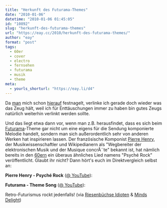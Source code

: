 ```yaml
---
title: "Herkunft des Futurama-Themes"
date: "2010-01-06"
datetime: "2010-01-06 01:45:05"
id: "10892"
slug: "herkunft-des-futurama-themes"
url: "https://eay.cc/2010/herkunft-des-futurama-themes/"
author: "eay"
format: "post"
tags:
  - 60er
  - cover
  - electro
  - fernsehen
  - futurama
  - musik
  - theme
meta:
  - yourls_shorturl: "https://eay.li/d4"
---
```


Da [man](http://riesenbuechseidioten.wordpress.com/2010/01/05/wer-hatte-das-gedacht/) mich schon [hierauf](//eay.cc/2010/diy-or-die/) festnagelt, verlinke ich gerade doch wieder was das Zeug hält, weil ich für Enttäuschungen immer zu haben bin gutes Zeugs natürlich weiterhin verlinkt werden sollte.

Und das liegt etwa dann vor, wenn man z.B. herausfindet, dass es sich beim [Futurama](//eay.cc/tag/futurama/)\-Theme gar nicht um eine eigens für die Sendung komponierte Melodie handelt, sondern man sich außerordentlich sehr von anderen Werken hat inspirieren lassen. Der französische Komponist [Pierre Henry](http://de.wikipedia.org/wiki/Pierre_Henry), der Musikwissenschaftler und Wikipedianern als "Wegbereiter der elektronischen Musik und der Musique concrÃ¨te" bekannt ist, hat nämlich bereits in den [60ern](//eay.cc/tag/60er/) ein überaus ähnliches Lied namens "Psyché Rock" veröffentlicht. Glaubt ihr nicht? Dann hört's euch im Direktvergleich selbst an:

**Pierre Henry - Psyché Rock** ([@ YouTube](http://www.youtube.com/watch?v=TKz4qVmUz84)): 

**Futurama - Theme Song** ([@ YouTube](http://www.youtube.com/watch?v=dedo6ARRAO4)): 

Retro-Futurismus rockt jedenfalls! (via [Riesenbüchse Idioten](http://riesenbuechseidioten.wordpress.com/) & [Minds Delight](http://www.mindsdelight.de/2010/01/die-herkunft-des-futurama-titelsongs/))
